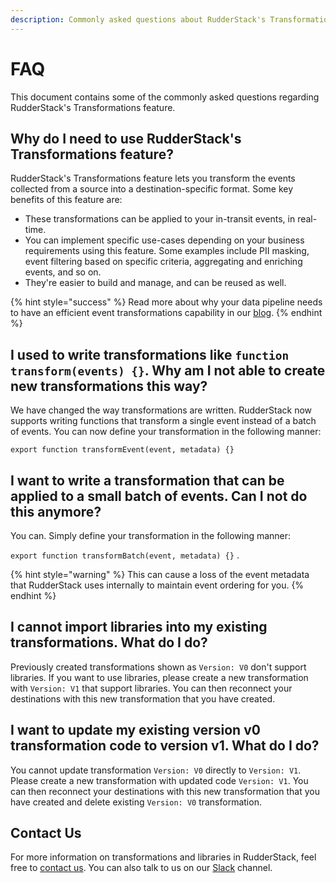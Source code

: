 ```yaml
---
description: Commonly asked questions about RudderStack's Transformations feature.
---
```


# FAQ

This document contains some of the commonly asked questions regarding RudderStack's Transformations feature.

## Why do I need to use RudderStack's Transformations feature?

RudderStack's Transformations feature lets you transform the events collected from a source into a destination-specific format. Some key benefits of this feature are:

* These transformations can be applied to your in-transit events, in real-time.
* You can implement specific use-cases depending on your business requirements using this feature. Some examples include PII masking, event filtering based on specific criteria, aggregating and enriching events, and so on.
* They're easier to build and manage, and can be reused as well.

{% hint style="success" %}
Read more about why your data pipeline needs to have an efficient event transformations capability in our [blog](https://rudderstack.com/blog/the-future-of-data-pipeline-tools-must-include-better-transformations-than-etl-ever-had).
{% endhint %}

## I used to write transformations like `function transform(events) {}`. Why am I not able to create new transformations this way?

We have changed the way transformations are written. RudderStack now supports writing functions that transform a single event instead of a batch of events. You can now define your transformation in the following manner:

 `export function transformEvent(event, metadata) {}` 

## I want to write a transformation that can be applied to a small batch of events. Can I not do this anymore?

You can. Simply define your transformation in the following manner:

 `export function transformBatch(event, metadata) {}` . 

{% hint style="warning" %}
This can cause a loss of the event metadata that RudderStack uses internally to maintain event ordering for you.
{% endhint %}

## I cannot import libraries into my existing transformations. What do I do?

Previously created transformations shown as `Version: V0` don't support libraries. If you want to use libraries, please create a new transformation with `Version: V1` that support libraries. You can then reconnect your destinations with this new transformation that you have created.

## I want to update my existing version v0 transformation code to version v1. What do I do?

You cannot update transformation `Version: V0` directly to `Version: V1`. Please create a new transformation with updated code `Version: V1`. You can then reconnect your destinations with this new transformation that you have created and delete existing `Version: V0` transformation.

## Contact Us

For more information on transformations and libraries in RudderStack, feel free to [contact us](mailto:%20docs@rudderstack.com). You can also talk to us on our [Slack](https://resources.rudderstack.com/join-rudderstack-slack) channel.

